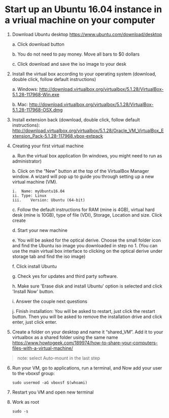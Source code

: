 # Start up an Ubuntu 16.04 instance in a vriual machine on your computer

1)	Download Ubuntu desktop
    https://www.ubuntu.com/download/desktop 
    
    a.	Click download button 
    
    b.	You do not need to pay money. Move all bars to $0 dollars
    
    c.	Click download and save the iso image to your desk
        
2)	Install the virtual box according to your operating system (download, double click, follow default instructions)

    a.	Windows: http://download.virtualbox.org/virtualbox/5.1.28/VirtualBox-5.1.28-117968-Win.exe 

    b.	Mac: http://download.virtualbox.org/virtualbox/5.1.28/VirtualBox-5.1.28-117968-OSX.dmg 

3)	Install extension back (download, double click, follow default instructions): http://download.virtualbox.org/virtualbox/5.1.28/Oracle_VM_VirtualBox_Extension_Pack-5.1.28-117968.vbox-extpack 

4)	Creating your first virtual machine

    a.	Run the virtual box application (In windows, you might need to run as administrator)
    
    b.	Click on the “New” button at the top of the VirtualBox Manager window. A wizard will pop up to guide you through setting up a new virtual machine (VM).

        i.	Name: myUbuntu16.04
        ii.	Type: Linux
        iii.	Version: Ubuntu (64-bit)

    c.	Follow the default instructions for RAM (mine is 4GB), virtual hard desk (mine is 10GB), type of file (VDI), Storage, Location and size. Click create 

    d.	Start your new machine

    e.	You will be asked for the optical derive. Choose the small folder icon and find the Ubuntu iso image you downloaded in step no 1. (You can use the main virtual box interface to clicking on the optical derive under storage tab and find the iso image)

    f.	Click install Ubuntu
    
    g.	Check yes for updates and third party software. 
    
    h.	Make sure 'Erase disk and install Ubuntu' option is selected and click 'Install Now' button.
        
    i.	Answer the couple next questions 
    
    j.	Finish installation: You will be asked to restart, just click the restart button. Then you will be asked to remove the installation drive and click enter, just click enter.
 
5)	Create a folder on your desktop and name it “shared_VM”. Add it to your virtualbox as a shared folder using the same name 
https://www.howtogeek.com/189974/how-to-share-your-computers-files-with-a-virtual-machine/
> note: select Auto-mount in the last step

6)	Run your VM, go to applications, run a terminal, and Now add your user to the vboxsf group:

        sudo usermod -aG vboxsf $(whoami) 

7)	Restart you VM and open new terminal 

8)	Work as root
	
        sudo -s 

